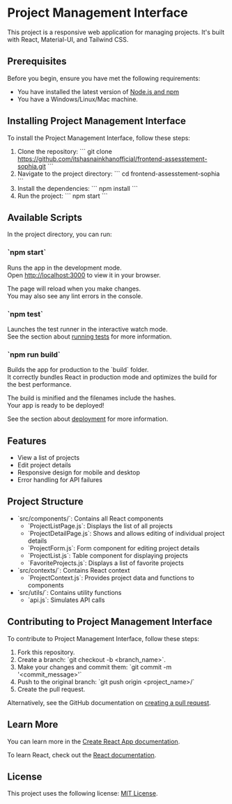 # Project Management Interface

This project is a responsive web application for managing projects. It's built with React, Material-UI, and Tailwind CSS.

## Prerequisites

Before you begin, ensure you have met the following requirements:

* You have installed the latest version of [Node.js and npm](https://nodejs.org/en/download/)
* You have a Windows/Linux/Mac machine.

## Installing Project Management Interface

To install the Project Management Interface, follow these steps:

1. Clone the repository:
   \`\`\`
   git clone https://github.com/itshasnainkhanofficial/frontend-assesstement-sophia.git
   \`\`\`
2. Navigate to the project directory:
   \`\`\`
   cd frontend-assesstement-sophia
   \`\`\`
3. Install the dependencies:
   \`\`\`
   npm install
   \`\`\`
4. Run the project:
   \`\`\`
   npm start
   \`\`\`

## Available Scripts

In the project directory, you can run:

### \`npm start\`

Runs the app in the development mode.\
Open [http://localhost:3000](http://localhost:3000) to view it in your browser.

The page will reload when you make changes.\
You may also see any lint errors in the console.

### \`npm test\`

Launches the test runner in the interactive watch mode.\
See the section about [running tests](https://facebook.github.io/create-react-app/docs/running-tests) for more information.

### \`npm run build\`

Builds the app for production to the \`build\` folder.\
It correctly bundles React in production mode and optimizes the build for the best performance.

The build is minified and the filenames include the hashes.\
Your app is ready to be deployed!

See the section about [deployment](https://facebook.github.io/create-react-app/docs/deployment) for more information.

## Features

* View a list of projects
* Edit project details
* Responsive design for mobile and desktop
* Error handling for API failures

## Project Structure

- \`src/components/\`: Contains all React components
  - \`ProjectListPage.js\`: Displays the list of all projects
  - \`ProjectDetailPage.js\`: Shows and allows editing of individual project details
  - \`ProjectForm.js\`: Form component for editing project details
  - \`ProjectList.js\`: Table component for displaying projects
  - \`FavoriteProjects.js\`: Displays a list of favorite projects
- \`src/contexts/\`: Contains React context
  - \`ProjectContext.js\`: Provides project data and functions to components
- \`src/utils/\`: Contains utility functions
  - \`api.js\`: Simulates API calls

## Contributing to Project Management Interface

To contribute to Project Management Interface, follow these steps:

1. Fork this repository.
2. Create a branch: \`git checkout -b <branch_name>\`.
3. Make your changes and commit them: \`git commit -m '<commit_message>'\`
4. Push to the original branch: \`git push origin <project_name>/<location>\`
5. Create the pull request.

Alternatively, see the GitHub documentation on [creating a pull request](https://help.github.com/en/github/collaborating-with-issues-and-pull-requests/creating-a-pull-request).

## Learn More

You can learn more in the [Create React App documentation](https://facebook.github.io/create-react-app/docs/getting-started).

To learn React, check out the [React documentation](https://reactjs.org/).

## License

This project uses the following license: [MIT License](<link_to_license>).
